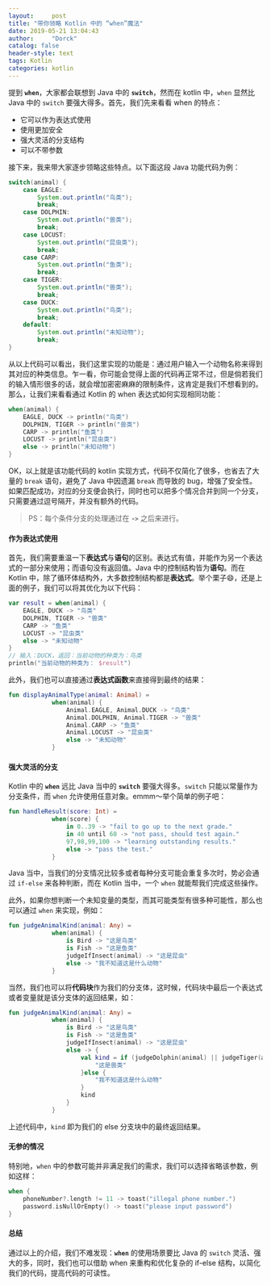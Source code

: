 ```yaml
---
layout:     post
title: "带你领略 Kotlin 中的 “when”魔法"
date: 2019-05-21 13:04:43
author:     "Dorck"
catalog: false
header-style: text
tags: Kotlin
categories: kotlin
---
```

提到 **`when`**，大家都会联想到 Java 中的 **`switch`**，然而在 kotlin 中，`when` 显然比 Java 中的 `switch` 要强大得多。首先，我们先来看看 when 的特点：

- 它可以作为表达式使用
- 使用更加安全
- 强大灵活的分支结构
- 可以不带参数

接下来，我来带大家逐步领略这些特点。以下面这段 Java 功能代码为例：<!--more-->

```java
switch(animal) {
    case EAGLE:
        System.out.println("鸟类");
        break;
    case DOLPHIN:
        System.out.println("兽类");
        break;
    case LOCUST:
        System.out.println("昆虫类");
        break;
    case CARP:
        System.out.println("鱼类");
        break;
    case TIGER:
        System.out.println("兽类");
        break;
    case DUCK:
        System.out.println("鸟类");
        break;
    default:
        System.out.println("未知动物");
        break;
}
```

从以上代码可以看出，我们这里实现的功能是：通过用户输入一个动物名称来得到其对应的种类信息。乍一看，你可能会觉得上面的代码再正常不过，但是倘若我们的输入情形很多的话，就会增加密密麻麻的限制条件，这肯定是我们不想看到的。那么，让我们来看看通过 Kotlin 的 when 表达式如何实现相同功能：

```kotlin
when(animal) {
    EAGLE, DUCK -> println("鸟类")
    DOLPHIN, TIGER -> println("兽类")
    CARP -> println("鱼类")
    LOCUST -> println("昆虫类")
    else -> println("未知动物")
}
```

OK，以上就是该功能代码的 kotlin 实现方式，代码不仅简化了很多，也省去了大量的 `break` 语句，避免了 Java 中因遗漏 `break` 而导致的 bug，增强了安全性。如果匹配成功，对应的分支便会执行，同时也可以把多个情况合并到同一个分支，只需要通过逗号隔开，并没有额外的代码。

> PS：每个条件分支的处理通过在 **`->`** 之后来进行。

#### 作为表达式使用

首先，我们需要重温一下**表达式**与**语句**的区别。表达式有值，并能作为另一个表达式的一部分来使用；而语句没有返回值。Java 中的控制结构皆为**语句**。而在 Kotlin 中，除了循环体结构外，大多数控制结构都是**表达式**。举个栗子😄，还是上面的例子，我们可以将其优化为以下代码：

```kotlin
var result = when(animal) {
    EAGLE, DUCK -> "鸟类"
    DOLPHIN, TIGER -> "兽类"
    CARP -> "鱼类"
    LOCUST -> "昆虫类"
    else -> "未知动物"
}
// 输入：DUCK，返回：当前动物的种类为：鸟类
println("当前动物的种类为： $result")
```

此外，我们也可以直接通过**表达式函数**来直接得到最终的结果：

```kotlin
fun displayAnimalType(animal: Animal) =
            when(animal) {
                Animal.EAGLE, Animal.DUCK -> "鸟类"
                Animal.DOLPHIN, Animal.TIGER -> "兽类"
                Animal.CARP -> "鱼类"
                Animal.LOCUST -> "昆虫类"
                else -> "未知动物"
            }
```

#### 强大灵活的分支

Kotlin 中的 **`when`** 远比 Java 当中的 **`switch`** 要强大得多。`switch` 只能以常量作为分支条件，而 `when` 允许使用任意对象。emmm～举个简单的例子吧：

```kotlin
fun handleResult(score: Int) =
            when(score) {
                in 0..39 -> "fail to go up to the next grade."
                in 40 until 60 -> "not pass, should test again."
                97,98,99,100 -> "learning outstanding results."
                else -> "pass the test."
            }
```

Java 当中，当我们的分支情况比较多或者每种分支可能会重复多次时，势必会通过 `if-else` 来各种判断，而在 Kotlin 当中，一个 `when` 就能帮我们完成这些操作。

此外，如果你想判断一个未知变量的类型，而其可能类型有很多种可能性，那么也可以通过 `when` 来实现，例如：

```kotlin
fun judgeAnimalKind(animal: Any) =
            when(animal) {
                is Bird -> "这是鸟类"
                is Fish -> "这是鱼类"
                judgeIfInsect(animal) -> "这是昆虫"
                else -> "我不知道这是什么动物"
            }
```

当然，我们也可以将**代码块**作为我们的分支体，这时候，代码块中最后一个表达式或者变量就是该分支体的返回结果，如：

```kotlin
fun judgeAnimalKind(animal: Any) =
            when(animal) {
                is Bird -> "这是鸟类"
                is Fish -> "这是鱼类"
                judgeIfInsect(animal) -> "这是昆虫"
                else -> {
                    val kind = if (judgeDolphin(animal) || judgeTiger(animal)) {
                        "这是兽类"
                    }else {
                        "我不知道这是什么动物"
                    }
                    kind
                }
            }
```

上述代码中，`kind` 即为我们的 else 分支块中的最终返回结果。

#### 无参的情况

特别地，`when` 中的参数可能并非满足我们的需求，我们可以选择省略该参数，例如这样：

```kotlin
when {
    phoneNumber?.length != 11 -> toast("illegal phone number.")
    password.isNullOrEmpty() -> toast("please input password")
}
```

#### 总结

通过以上的介绍，我们不难发现：**`when`** 的使用场景要比 Java 的 `switch` 灵活、强大的多，同时，我们也可以借助 when 来重构和优化复杂的 if-else 结构，以简化我们的代码，提高代码的可读性。

